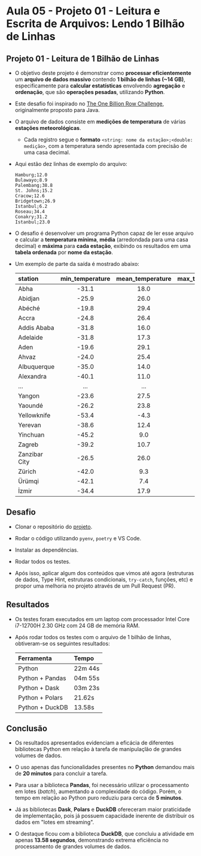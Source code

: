 # Aula 05 - Projeto 01 - Leitura e Escrita de Arquivos: Lendo 1 Bilhão de Linhas

## Projeto 01 - Leitura de 1 Bilhão de Linhas

- O objetivo deste projeto é demonstrar como **processar eficientemente** um **arquivo de dados massivo** contendo **1 bilhão de linhas (~14 GB)**, especificamente para **calcular estatísticas** envolvendo **agregação** e **ordenação**, que são **operações pesadas**, utilizando **Python**.

- Este desafio foi inspirado no [The One Billion Row Challenge](https://github.com/gunnarmorling/1brc), originalmente proposto para Java.

- O arquivo de dados consiste em **medições de temperatura** de várias **estações meteorológicas**.

	- Cada registro segue o **formato** `<string: nome da estação>;<double: medição>`, com a temperatura sendo apresentada com precisão de uma casa decimal.

- Aqui estão dez linhas de exemplo do arquivo:
	```
	Hamburg;12.0
	Bulawayo;8.9
	Palembang;38.8
	St. Johns;15.2
	Cracow;12.6
	Bridgetown;26.9
	Istanbul;6.2
	Roseau;34.4
	Conakry;31.2
	Istanbul;23.0
	```

- O desafio é desenvolver um programa Python capaz de ler esse arquivo e calcular a **temperatura mínima**, **média** (arredondada para uma casa decimal) e **máxima** para **cada estação**, exibindo os resultados em uma **tabela ordenada** por **nome da estação**.

- Um exemplo de parte da saída é mostrado abaixo:

    | **station**   | **min_temperature** | **mean_temperature** | **max_temperature** |
    | :------------ | :-----------------: | :------------------: | :-----------------: |
    | Abha          |        -31.1        |         18.0         |        66.5         |
    | Abidjan       |        -25.9        |         26.0         |        74.6         |
    | Abéché        |        -19.8        |         29.4         |        79.9         |
    | Accra         |        -24.8        |         26.4         |        76.3         |
    | Addis Ababa   |        -31.8        |         16.0         |        63.9         |
    | Adelaide      |        -31.8        |         17.3         |        71.5         |
    | Aden          |        -19.6        |         29.1         |        78.3         |
    | Ahvaz         |        -24.0        |         25.4         |        72.6         |
    | Albuquerque   |        -35.0        |         14.0         |        61.9         |
    | Alexandra     |        -40.1        |         11.0         |        67.9         |
    | ...           |         ...         |         ...          |         ...         |
    | Yangon        |        -23.6        |         27.5         |        77.3         |
    | Yaoundé       |        -26.2        |         23.8         |        73.4         |
    | Yellowknife   |        -53.4        |         -4.3         |        46.7         |
    | Yerevan       |        -38.6        |         12.4         |        62.8         |
    | Yinchuan      |        -45.2        |         9.0          |        56.9         |
    | Zagreb        |        -39.2        |         10.7         |        58.1         |
    | Zanzibar City |        -26.5        |         26.0         |        75.2         |
    | Zürich        |        -42.0        |         9.3          |        63.6         |
    | Ürümqi        |        -42.1        |         7.4          |        56.7         |
    | İzmir         |        -34.4        |         17.9         |        67.9         |

## Desafio

- Clonar o repositório do [projeto](https://github.com/lvgalvao/One-Billion-Row-Challenge-Python).

- Rodar o código utilizando `pyenv`, `poetry` e VS Code.

- Instalar as dependências.

- Rodar todos os testes.

- Após isso, aplicar algum dos conteúdos que vimos até agora (estruturas de dados, Type Hint, estruturas condicionais, `try-catch`, funções, etc) e propor uma melhoria no projeto através de um Pull Request (PR).

## Resultados

- Os testes foram executados em um laptop com processador Intel Core i7-12700H 2.30 GHz com 24 GB de memória RAM.

- Após rodar todos os testes com o arquivo de 1 bilhão de linhas, obtiveram-se os seguintes resultados:

    | Ferramenta      |  Tempo  |
    | :-------------- | :------ |
    | Python          | 22m 44s |
    | Python + Pandas | 04m 55s |
    | Python + Dask   | 03m 23s |
    | Python + Polars | 21.62s  |
    | Python + DuckDB | 13.58s  |

## Conclusão

- Os resultados apresentados evidenciam a eficácia de diferentes bibliotecas Python em relação à tarefa de manipulaçlão de grandes volumes de dados.

- O uso apenas das funcionalidades presentes no **Python** demandou mais de **20 minutos** para concluir a tarefa.

- Para usar a biblioteca **Pandas**, foi necessário utilizar o processamento em lotes (*batch*), aumentando a complexidade do código. Porém, o tempo em relação ao Python puro reduziu para cerca de **5 minutos**.

- Já as bibliotecas **Dask**, **Polars** e **DuckDB** ofereceram maior praticidade de implementação, pois já possuem capacidade inerente de distribuir os dados em "lotes em streaming".

- O destaque ficou com a biblioteca **DuckDB**, que concluiu a atividade em apenas **13.58 segundos**, demonstrando extrema eficiência no processamento de grandes volumes de dados.